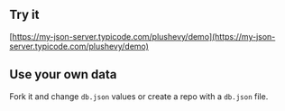 ## Try it

[https://my-json-server.typicode.com/plushevy/demo](https://my-json-server.typicode.com/plushevy/demo)

## Use your own data

Fork it and change `db.json` values or create a repo with a `db.json` file.

